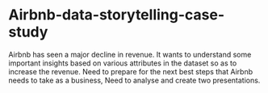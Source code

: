 # Airbnb-data-storytelling-case-study
Airbnb has seen a major decline in revenue. It wants to understand some important insights based on various attributes in the dataset so as to increase the revenue. Need to prepare for the next best steps that Airbnb needs to take as a business, Need to analyse and create two presentations.
